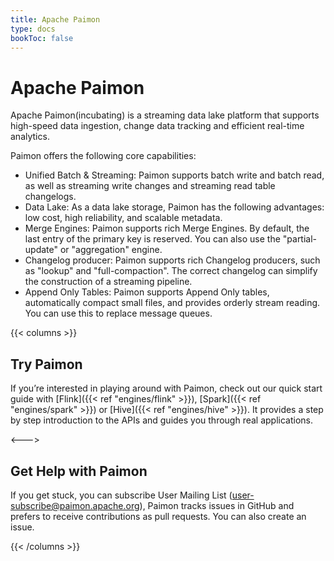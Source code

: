 ```yaml
---
title: Apache Paimon
type: docs
bookToc: false
---
```

<!--
Licensed to the Apache Software Foundation (ASF) under one
or more contributor license agreements.  See the NOTICE file
distributed with this work for additional information
regarding copyright ownership.  The ASF licenses this file
to you under the Apache License, Version 2.0 (the
"License"); you may not use this file except in compliance
with the License.  You may obtain a copy of the License at

  http://www.apache.org/licenses/LICENSE-2.0

Unless required by applicable law or agreed to in writing,
software distributed under the License is distributed on an
"AS IS" BASIS, WITHOUT WARRANTIES OR CONDITIONS OF ANY
KIND, either express or implied.  See the License for the
specific language governing permissions and limitations
under the License.
-->

# Apache Paimon

Apache Paimon(incubating) is a streaming data lake platform that supports high-speed data ingestion, change data tracking and efficient real-time analytics.

Paimon offers the following core capabilities:

- Unified Batch & Streaming: Paimon supports batch write and batch read, as well as streaming write changes and streaming read table changelogs.
- Data Lake: As a data lake storage, Paimon has the following advantages: low cost, high reliability, and scalable metadata.
- Merge Engines: Paimon supports rich Merge Engines. By default, the last entry of the primary key is reserved. You can also use the "partial-update" or "aggregation" engine.
- Changelog producer: Paimon supports rich Changelog producers, such as "lookup" and "full-compaction". The correct changelog can simplify the construction of a streaming pipeline.
- Append Only Tables: Paimon supports Append Only tables, automatically compact small files, and provides orderly stream reading. You can use this to replace message queues.

{{< columns >}}
## Try Paimon

If you’re interested in playing around with Paimon, check out our
quick start guide with [Flink]({{< ref "engines/flink" >}}), [Spark]({{< ref "engines/spark" >}}) or [Hive]({{< ref "engines/hive" >}}). It provides a step by
step introduction to the APIs and guides you through real applications.

<--->

## Get Help with Paimon

If you get stuck, you can subscribe User Mailing List (user-subscribe@paimon.apache.org),
Paimon tracks issues in GitHub and prefers to receive contributions as pull requests. You can also create an issue.

{{< /columns >}}
